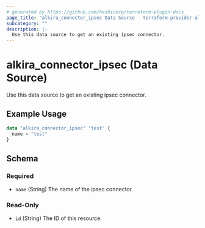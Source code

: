 ```yaml
---
# generated by https://github.com/hashicorp/terraform-plugin-docs
page_title: "alkira_connector_ipsec Data Source - terraform-provider-alkira"
subcategory: ""
description: |-
  Use this data source to get an existing ipsec connector.
---
```


# alkira_connector_ipsec (Data Source)

Use this data source to get an existing ipsec connector.

## Example Usage

```terraform
data "alkira_connector_ipsec" "test" {
  name = "test"
}
```

<!-- schema generated by tfplugindocs -->
## Schema

### Required

- `name` (String) The name of the ipsec connector.

### Read-Only

- `id` (String) The ID of this resource.


